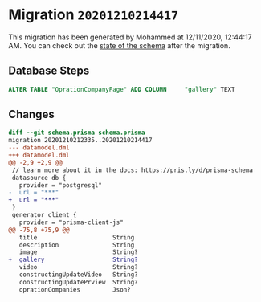 # Migration `20201210214417`

This migration has been generated by Mohammed at 12/11/2020, 12:44:17 AM.
You can check out the [state of the schema](./schema.prisma) after the migration.

## Database Steps

```sql
ALTER TABLE "OprationCompanyPage" ADD COLUMN     "gallery" TEXT
```

## Changes

```diff
diff --git schema.prisma schema.prisma
migration 20201210212335..20201210214417
--- datamodel.dml
+++ datamodel.dml
@@ -2,9 +2,9 @@
 // learn more about it in the docs: https://pris.ly/d/prisma-schema
 datasource db {
   provider = "postgresql"
-  url = "***"
+  url = "***"
 }
 generator client {
   provider = "prisma-client-js"
@@ -75,8 +75,9 @@
   title                     String
   description               String
   image                     String?
+  gallery                   String?
   video                     String?
   constructingUpdateVideo   String?
   constructingUpdatePrview  String?
   oprationCompanies         Json?
```



